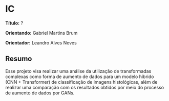 # IC

**Título:** ?

**Orientando:** Gabriel Martins Brum

**Orientador:** Leandro Alves Neves

## Resumo

Esse projeto visa realizar uma análise da utilização de transformadas complexas como forma de aumento de dados para um modelo híbrido (CNN + Transformer) de classificação de imagens histológicas, além de realizar uma comparação com os resultados obtidos por meio do processo de aumento de dados por GANs.